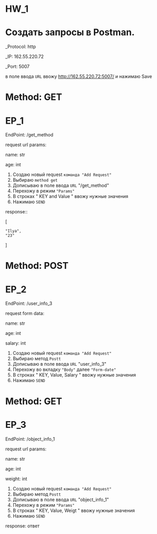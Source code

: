 # HW_1

# Создать запросы в Postman.

 _Protocol: http 

 _IP: 162.55.220.72

 _Port: 5007


в поле ввода `URL` ввожу http://162.55.220.72:5007/ и нажимаю Save


 # Method: GET
 
 # EP_1
 
 
 EndPoint: /get_method
 
 request url params: 
 
 name: str
 
 age: int


1. Создаю новый request `команда "Add Request"`
2. Выбираю `method get`
3. Дописываю  в поле ввода `URL`  "/get_method"
4. Перехожу в режим `"Params"`
5. В строках " KEY and Value " ввожу нужные значения 
6. Нажимаю `SEND`

response:: 

[

    "Ilya",
    "23"
    
]
 
# Method: POST

# EP_2

EndPoint: /user_info_3

request form data:

name: str

age: int

salary: int


1. Создаю новый request `команда "Add Request"`
2. Выбираю метод `Postt`
3. Дописываю  в поле ввода `URL`  "user_info_3"
4. Перехожу во вкладку `"Body"` далее `"Form-date"`
5. В строках " KEY, Value, Salary " ввожу нужные значения 
6. Нажимаю `SEND`

# Method: GET 

# EP_3

EndPoint: /object_info_1

request url params: 

name: str

age: int

weight: int


1. Создаю новый request `команда "Add Request"`
2. Выбираю метод `Postt`
3. Дописываю  в поле ввода `URL`  "object_info_1"
4. Перехожу в режим `"Params"`
5. В строках " KEY, Value, Weigt " ввожу нужные значения 
6. Нажимаю `SEND`

response:
ответ

